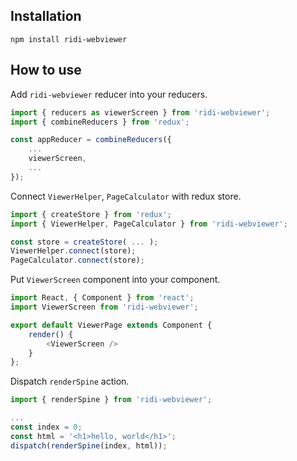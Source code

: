 

## Installation
```
npm install ridi-webviewer
```

## How to use

Add `ridi-webviewer` reducer into your reducers.
```js
import { reducers as viewerScreen } from 'ridi-webviewer';
import { combineReducers } from 'redux';

const appReducer = combineReducers({
    ...
    viewerScreen,
    ...
});
```

Connect `ViewerHelper`, `PageCalculator` with redux store.
```js
import { createStore } from 'redux';
import { ViewerHelper, PageCalculator } from 'ridi-webviewer';

const store = createStore( ... );
ViewerHelper.connect(store);
PageCalculator.connect(store);
```

Put `ViewerScreen` component into your component.
```js
import React, { Component } from 'react';
import ViewerScreen from 'ridi-webviewer';

export default ViewerPage extends Component {
    render() {
        <ViewerScreen />
    }
};
```

Dispatch `renderSpine` action.
```js
import { renderSpine } from 'ridi-webviewer';

...
const index = 0;
const html = '<h1>hello, world</h1>';
dispatch(renderSpine(index, html));
```
